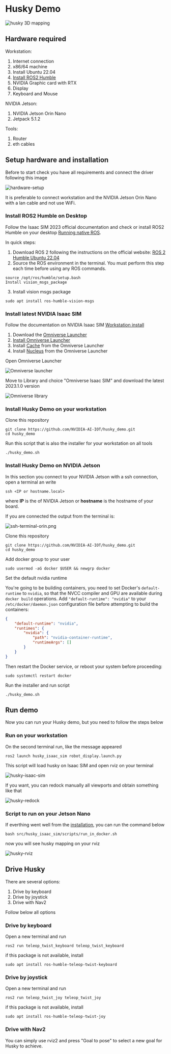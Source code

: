 # Husky Demo

![husky 3D mapping](.docs/husky-IsaacSIM-warehouse.png)

## Hardware required

Workstation:

1. Internet connection
2. x86/64 machine
3. Install Ubuntu 22.04
4. [Install ROS2 Humble](#install-ros2-humble)
5. NVIDIA Graphic card with RTX
6. Display
7. Keyboard and Mouse

NVIDIA Jetson:

1. NVIDIA Jetson Orin Nano
2. Jetpack 5.1.2

Tools:

1. Router
2. eth cables

## Setup hardware and installation

Before to start check you have all requirements and connect the driver following this image

![hardware-setup](.docs/hardware-setup.drawio.png)

It is preferable to connect workstation and the NVIDIA Jetson Orin Nano with a lan cable and not use WiFi.

### Install ROS2 Humble on Desktop

Follow the Isaac SIM 2023 official documentation and check or install ROS2 Humble on your desktop [Running native ROS](https://docs.omniverse.nvidia.com/isaacsim/latest/installation/install_ros.html?highlight=native%20ros#running-native-ros).

In quick steps:

1. Download ROS 2 following the instructions on the official website: [ROS 2 Humble Ubuntu 22.04](https://docs.ros.org/en/humble/Installation/Ubuntu-Install-Debians.html)
2. Source the ROS environment in the terminal. You must perform this step each time before using any ROS commands.

```console
source /opt/ros/humble/setup.bash
Install vision_msgs_package
```

3. Install vision msgs package

```console
sudo apt install ros-humble-vision-msgs
```

### Install latest NVIDIA Isaac SIM

Follow the documentation on NVIDIA Isaac SIM [Workstation install](https://docs.omniverse.nvidia.com/isaacsim/latest/installation/index.html)

1. Download the [Omniverse Launcher](https://www.nvidia.com/en-us/omniverse/)
2. [Install Omniverse Launcher](https://docs.omniverse.nvidia.com/prod_launcher/prod_launcher/installing_launcher.html)
3. Install [Cache](https://docs.omniverse.nvidia.com/prod_nucleus/prod_utilities/cache/installation/workstation.html) from the Omniverse Launcher
4. Install [Nucleus](https://docs.omniverse.nvidia.com/prod_nucleus/prod_nucleus/workstation/installation.html) from the Omniverse Launcher

Open Omniverse Launcher

![Omniverse launcher](https://docs.omniverse.nvidia.com/isaacsim/latest/_images/isaac_main_launcher_exchange.png)

Move to Library and choice "Omniverse Isaac SIM" and download the latest 2023.1.0 version

![Omniverse library](https://docs.omniverse.nvidia.com/isaacsim/latest/_images/isaac_main_launcher_library.png)

### Install Husky Demo on your workstation

Clone this repository

```console
git clone https://github.com/NVIDIA-AI-IOT/husky_demo.git
cd husky_demo
```

Run this script that is also the installer for your workstation on all tools

```console
./husky_demo.sh
```

### Install Husky Demo on NVIDIA Jetson

In this section you connect to your NVIDIA Jetson with a ssh connection, open a terminal an write

```console
ssh <IP or hostname.local>
```

where **IP** is the of NVIDIA Jetson or **hostname** is the hostname of your board.

If you are connected the output from the terminal is:

![ssh-terminal-orin.png](.docs/ssh-terminal-orin.png)

Clone this repository

```console
git clone https://github.com/NVIDIA-AI-IOT/husky_demo.git
cd husky_demo
```

Add docker group to your user

```console
sudo usermod -aG docker $USER && newgrp docker
```

Set the default nvidia runtime

You're going to be building containers, you need to set Docker's `default-runtime` to `nvidia`, so that the NVCC compiler and GPU are available during `docker build` operations.  Add `"default-runtime": "nvidia"` to your `/etc/docker/daemon.json` configuration file before attempting to build the containers:

``` json
{
    "default-runtime": "nvidia",
    "runtimes": {
        "nvidia": {
            "path": "nvidia-container-runtime",
            "runtimeArgs": []
        }
    }
}
```

Then restart the Docker service, or reboot your system before proceeding:

```console
sudo systemctl restart docker
```

Run the installer and run script

```console
./husky_demo.sh
```

## Run demo

Now you can run your Husky demo, but you need to follow the steps below

### Run on your workstation

On the second terminal run, like the message appeared

```console
ros2 launch husky_isaac_sim robot_display.launch.py
```

This script will load husky on Isaac SIM and open rviz on your terminal

![husky-isaac-sim](.docs/husky-running.png)

If you want, you can redock manually all viewports and obtain something like that

![husky-redock](.docs/husky-redock-isaac-sim.png)

### Script to run on your Jetson Nano

If everthing went well from the [installation](#install-husky-demo-on-nvidia-jetson), you can run the command below

```console
bash src/husky_isaac_sim/scripts/run_in_docker.sh
```

now you will see husky mapping on your rviz

![husky-rviz](.docs/husky-rviz.png)

## Drive Husky

There are several options:

1. Drive by keyboard
2. Drive by joystick
3. Drive with Nav2

Follow below all options

### Drive by keyboard

Open a new terminal and run

```console
ros2 run teleop_twist_keyboard teleop_twist_keyboard
```

if this package is not available, install

```console
sudo apt install ros-humble-teleop-twist-keyboard
```

### Drive by joystick

Open a new terminal and run

```console
ros2 run teleop_twist_joy teleop_twist_joy
```

if this package is not available, install

```console
sudo apt install ros-humble-teleop-twist-joy
```

### Drive with Nav2

You can simply use rviz2 and press "Goal to pose" to select a new goal for Husky to achieve.
